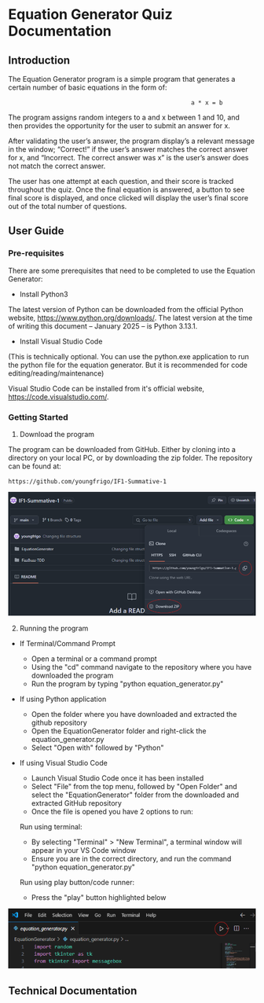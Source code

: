 # Equation Generator Quiz Documentation

## Introduction

The Equation Generator program is a simple program that generates a certain number of basic equations in the form of:

                                                        a * x = b

The program assigns random integers to a and x between 1 and 10, and then provides the opportunity for the user to submit an answer for x.

After validating the user’s answer, the program display’s a relevant message in the window; “Correct!” if the user’s answer matches the correct answer for x, and “Incorrect. The correct answer was x” is the user’s answer does not match the correct answer.

The user has one attempt at each question, and their score is tracked throughout the quiz. Once the final equation is answered, a button to see final score is displayed, and once clicked will display the user’s final score out of the total number of questions.

## User Guide

### Pre-requisites

There are some prerequisites that need to be completed to use the Equation Generator:

- Install Python3

The latest version of Python can be downloaded from the official Python website, https://www.python.org/downloads/. The latest version at the time of writing this document – January 2025 – is Python 3.13.1.

- Install Visual Studio Code

(This is technically optional. You can use the python.exe application to run the python file for the equation generator. But it is recommended for code editing/reading/maintenance)

Visual Studio Code can be installed from it's official website, https://code.visualstudio.com/.

### Getting Started

1. Download the program

The program can be downloaded from GitHub. Either by cloning into a directory on your local PC, or by downloading the zip folder. The repository can be found at:

```
https://github.com/youngfrigo/IF1-Summative-1
```

![image of github download options](../GitHub-Clone-Download.png)

2. Running the program

- If Terminal/Command Prompt

  - Open a terminal or a command prompt
  - Using the "cd" command navigate to the repository where you have downloaded the program
  - Run the program by typing "python equation_generator.py"

- If using Python application

  - Open the folder where you have downloaded and extracted the github repository
  - Open the EquationGenerator folder and right-click the equation_generator.py
  - Select "Open with" followed by "Python"

- If using Visual Studio Code

  - Launch Visual Studio Code once it has been installed
  - Select "File" from the top menu, followed by "Open Folder" and select the "EquationGenerator" folder from the downloaded and extracted GitHub repository
  - Once the file is opened you have 2 options to run:

  Run using terminal:

  - By selecting "Terminal" > "New Terminal", a terminal window will appear in your VS Code window
  - Ensure you are in the correct directory, and run the command "python equation_generator.py"

  Run using play button/code runner:

  - Press the "play" button highlighted below

![vs code run button](../VSC-Run.png)

## Technical Documentation
